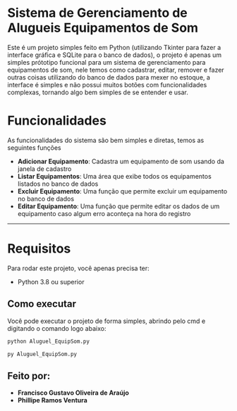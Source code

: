 
# Sistema de Gerenciamento de Alugueis Equipamentos de Som

Este é um projeto simples feito em Python (utilizando Tkinter para fazer a interface gráfica e SQLite para o banco de dados), o projeto é apenas um simples prótotipo funcional para um sistema de gerenciamento para equipamentos de som, nele temos como cadastrar, editar, remover e fazer outras coisas utilizando do banco de dados para mexer no estoque, a interface é simples e não possui muitos botões com funcionalidades complexas, tornando algo bem simples de se entender e usar.


# Funcionalidades

As funcionalidades do sistema são bem simples e diretas, temos as seguintes funções

- **Adicionar Equipamento**: Cadastra um equipamento de som usando da janela de cadastro
- **Listar Equipamentos**: Uma área que exibe todos os equipamentos listados no banco de dados
- **Excluir Equipamento**: Uma função que permite excluir um equipamento no banco de dados
- **Editar Equipamento**: Uma função que permite editar os dados de um equipamento caso algum erro aconteça na hora do registro

---

# Requisitos

Para rodar este projeto, você apenas precisa ter:

- Python 3.8 ou superior  


##  Como executar

Você pode executar o projeto de forma simples, abrindo pelo cmd e digitando o comando logo abaixo:

   ```bash
   python Aluguel_EquipSom.py
   ```

   ```cmd
   py Aluguel_EquipSom.py
   ```

##  Feito por:
- **Francisco Gustavo Oliveira de Araújo**
- **Phillipe Ramos Ventura** 
